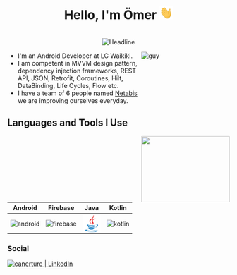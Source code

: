 <h1 align="center"> Hello, I'm Ömer <img src="https://raw.githubusercontent.com/ABSphreak/ABSphreak/master/gifs/Hi.gif" width="30px" height="30px"></h1>

<br/>

<div align=center>
  <img src="https://readme-typing-svg.herokuapp.com?size=40&duration=3000&color=30DC72&center=true&vCenter=true&width=800&height=100&lines=I'm+an+Android+Developer;I'm+an+Android+Instructor" alt="Headline" />
</div>


<img align="right" height="150" alt="guy" width="200" src="https://i.pinimg.com/originals/e4/26/70/e426702edf874b181aced1e2fa5c6cde.gif" /> </a>

* I'm an Android Developer at LC Waikiki.
*  I am competent in MVVM design pattern, dependency injection frameworks, REST API, JSON, Retrofit, Coroutines, Hilt, DataBinding, Life Cycles, Flow etc.
* I have a team of 6 people named [Netabis](https://play.google.com/store/apps/dev?id=9166779984501256088) we are improving ourselves everyday.

<h2 align="left">Languages and Tools I Use</h2>

<img  align="right" height="150" width="200" src="https://cdn.dribbble.com/users/416610/screenshots/4801105/media/0f73533e44c089e41c3290d4535491ad.gif" />

| Android | Firebase | Java | Kotlin |
| :-: | :-: | :-: | :-: | 
|<img align="center" src="https://developer.android.com/images/logos/android.svg" alt="android" width="40" height="40"/>|<img align="center" src="https://www.vectorlogo.zone/logos/firebase/firebase-icon.svg" alt="firebase" width="40" height="40"/>|<img align="center" src="https://raw.githubusercontent.com/devicons/devicon/master/icons/java/java-original.svg" alt="java" width="40" height="40"/>|<img align="center" src="https://www.vectorlogo.zone/logos/kotlinlang/kotlinlang-icon.svg" alt="kotlin" width="40" height="40"/>|

<h3 align="left">Social</h3>
<a href="www.linkedin.com/in/omerturkmen" target="_blank"> <img src="https://cdn-icons-png.flaticon.com/512/1409/1409945.png" alt="canerture | LinkedIn" width="40" height="40"/> </a>


